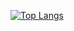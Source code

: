 [![Top Langs](https://github-readme-stats.vercel.app/api/top-langs/?username=GustavoCHIQ)](https://github.com/GustavoCHIQ/github-readme-stats)
